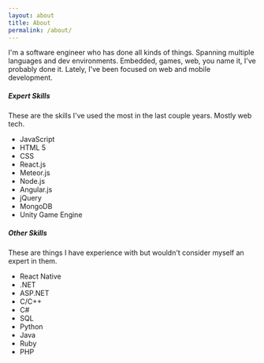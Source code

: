 ```yaml
---
layout: about
title: About
permalink: /about/
---
```


I'm a software engineer who has done all kinds of things. Spanning multiple languages and dev environments. 
Embedded, games, web, you name it, I've probably done it. Lately, I've been focused on web and mobile development.

##### Expert Skills
These are the skills I've used the most in the last couple years. Mostly web tech.

* JavaScript
* HTML 5
* CSS
* React.js
* Meteor.js
* Node.js
* Angular.js
* jQuery
* MongoDB
* Unity Game Engine

##### Other Skills
These are things I have experience with but wouldn't consider myself an expert in them.

* React Native
* .NET
* ASP.NET
* C/C++
* C#
* SQL
* Python
* Java
* Ruby
* PHP
